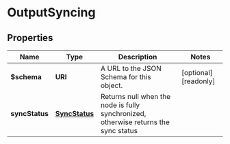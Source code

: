 

# OutputSyncing


## Properties

| Name | Type | Description | Notes |
|------------ | ------------- | ------------- | -------------|
|**$schema** | **URI** | A URL to the JSON Schema for this object. |  [optional] [readonly] |
|**syncStatus** | [**SyncStatus**](SyncStatus.md) | Returns null when the node is fully synchronized, otherwise returns the sync status |  |



